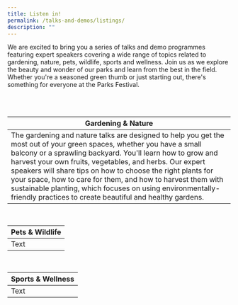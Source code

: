 ```yaml
---
title: Listen in!
permalink: /talks-and-demos/listings/
description: ""
---
```

We are excited to bring you a series of talks and demo programmes featuring expert speakers covering a wide range of topics related to gardening, nature, pets, wildlife, sports and wellness. Join us as we explore the beauty and wonder of our parks and learn from the best in the field. Whether you're a seasoned green thumb or just starting out, there's something for everyone at the Parks Festival.


<br>



<br>


| Gardening &amp; Nature | 
| -------- |
| The gardening and nature talks are designed to help you get the most out of your green spaces, whether you have a small balcony or a sprawling backyard. You'll learn how to grow and harvest your own fruits, vegetables, and herbs. Our expert speakers will share tips on how to choose the right plants for your space, how to care for them, and how to harvest them with sustainable planting, which focuses on using environmentally-friendly practices to create beautiful and healthy gardens.

<br>

| Pets &amp; Wildlife | 
| -------- |
| Text     |

<br>

| Sports &amp; Wellness | 
| -------- |
| Text     |

<br>